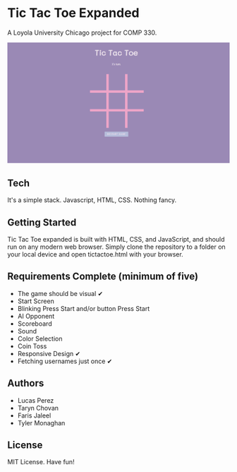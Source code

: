 # Tic Tac Toe Expanded

A Loyola University Chicago project for COMP 330.

![This is a TicTacToe](https://github.com/donatelucas/TicTacToeExpanded/blob/master/TicTacToe.png)

## Tech

It's a simple stack. Javascript, HTML, CSS. Nothing fancy.

## Getting Started

Tic Tac Toe expanded is built with HTML, CSS, and JavaScript, and should run on any modern web browser. Simply clone the repository to a folder on your local device and open tictactoe.html with your browser.

## Requirements Complete (minimum of five)

- The game should be visual ✔
- Start Screen
- Blinking Press Start and/or button Press Start
- AI Opponent
- Scoreboard
- Sound
- Color Selection
- Coin Toss
- Responsive Design ✔
- Fetching usernames just once ✔

## Authors

- Lucas Perez
- Taryn Chovan
- Faris Jaleel
- Tyler Monaghan

## License

MIT License. Have fun!
